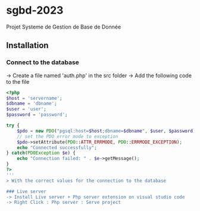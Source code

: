 # sgbd-2023
Projet Systeme de Gestion de Base de Donnée


## Installation

### Connect to the database

-> Create a file named 'auth.php' in the src folder
-> Add the following code to the file
```php
<?php
$host = 'servername';
$dbname = 'dbname';
$user = 'user';
$password = 'password';

try {
    $pdo = new PDO("pgsql:host=$host;dbname=$dbname", $user, $password);
    // set the PDO error mode to exception
    $pdo->setAttribute(PDO::ATTR_ERRMODE, PDO::ERRMODE_EXCEPTION);
    echo "Connected successfully";
} catch(PDOException $e) {
    echo "Connection failed: " . $e->getMessage();
}
?>
'''
> With the correct values for the connection to the database

### Live server
-> Install Live server + Php server extension on visual studio code
-> Right Click : Php server : Serve project